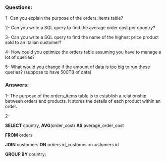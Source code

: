 ### Questions:

1- Can you explain the purpose of the orders_items table?

2- Can you write a SQL query to find the average order cost per country?

3- Can you write a SQL query to find the name of the highest price product sold to an Italian customer?

4- How could you optimize the orders table assuming you have to manage a lot of queries?

5- What would you change if the amount of data is too big to run these queries? (suppose to have 500TB of data)


### Answers:
1- The purpose of the orders_items table is to establish a relationship between orders and products. It stores the details of each product within an order.

2- 

**SELECT** country, **AVG**(order_cost) **AS** average_order_cost

**FROM** orders

**JOIN** customers **ON** orders.id_customer = customers.id

**GROUP BY** country;


